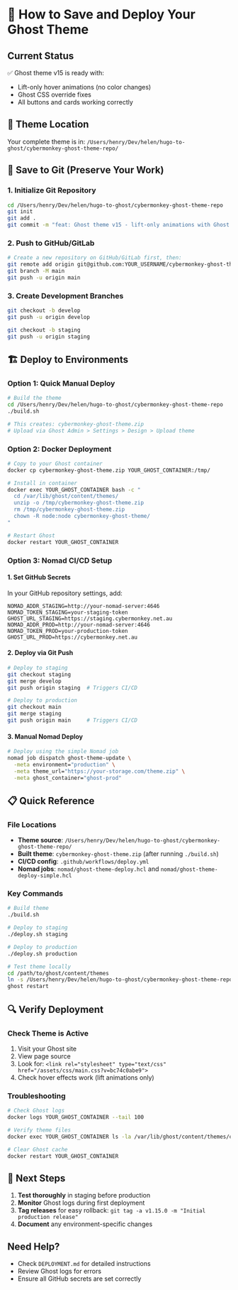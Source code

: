 # 🚀 How to Save and Deploy Your Ghost Theme

## Current Status
✅ Ghost theme v15 is ready with:
- Lift-only hover animations (no color changes)
- Ghost CSS override fixes
- All buttons and cards working correctly

## 📁 Theme Location
Your complete theme is in: `/Users/henry/Dev/helen/hugo-to-ghost/cybermonkey-ghost-theme-repo/`

## 💾 Save to Git (Preserve Your Work)

### 1. Initialize Git Repository
```bash
cd /Users/henry/Dev/helen/hugo-to-ghost/cybermonkey-ghost-theme-repo
git init
git add .
git commit -m "feat: Ghost theme v15 - lift-only animations with Ghost overrides"
```

### 2. Push to GitHub/GitLab
```bash
# Create a new repository on GitHub/GitLab first, then:
git remote add origin git@github.com:YOUR_USERNAME/cybermonkey-ghost-theme.git
git branch -M main
git push -u origin main
```

### 3. Create Development Branches
```bash
git checkout -b develop
git push -u origin develop

git checkout -b staging
git push -u origin staging
```

## 🏗️ Deploy to Environments

### Option 1: Quick Manual Deploy
```bash
# Build the theme
cd /Users/henry/Dev/helen/hugo-to-ghost/cybermonkey-ghost-theme-repo
./build.sh

# This creates: cybermonkey-ghost-theme.zip
# Upload via Ghost Admin > Settings > Design > Upload theme
```

### Option 2: Docker Deployment
```bash
# Copy to your Ghost container
docker cp cybermonkey-ghost-theme.zip YOUR_GHOST_CONTAINER:/tmp/

# Install in container
docker exec YOUR_GHOST_CONTAINER bash -c "
  cd /var/lib/ghost/content/themes/
  unzip -o /tmp/cybermonkey-ghost-theme.zip
  rm /tmp/cybermonkey-ghost-theme.zip
  chown -R node:node cybermonkey-ghost-theme/
"

# Restart Ghost
docker restart YOUR_GHOST_CONTAINER
```

### Option 3: Nomad CI/CD Setup

#### 1. Set GitHub Secrets
In your GitHub repository settings, add:
```
NOMAD_ADDR_STAGING=http://your-nomad-server:4646
NOMAD_TOKEN_STAGING=your-staging-token
GHOST_URL_STAGING=https://staging.cybermonkey.net.au
NOMAD_ADDR_PROD=http://your-nomad-server:4646
NOMAD_TOKEN_PROD=your-production-token
GHOST_URL_PROD=https://cybermonkey.net.au
```

#### 2. Deploy via Git Push
```bash
# Deploy to staging
git checkout staging
git merge develop
git push origin staging  # Triggers CI/CD

# Deploy to production
git checkout main
git merge staging
git push origin main     # Triggers CI/CD
```

#### 3. Manual Nomad Deploy
```bash
# Deploy using the simple Nomad job
nomad job dispatch ghost-theme-update \
  -meta environment="production" \
  -meta theme_url="https://your-storage.com/theme.zip" \
  -meta ghost_container="ghost-prod"
```

## 📋 Quick Reference

### File Locations
- **Theme source**: `/Users/henry/Dev/helen/hugo-to-ghost/cybermonkey-ghost-theme-repo/`
- **Built theme**: `cybermonkey-ghost-theme.zip` (after running `./build.sh`)
- **CI/CD config**: `.github/workflows/deploy.yml`
- **Nomad jobs**: `nomad/ghost-theme-deploy.hcl` and `nomad/ghost-theme-deploy-simple.hcl`

### Key Commands
```bash
# Build theme
./build.sh

# Deploy to staging
./deploy.sh staging

# Deploy to production
./deploy.sh production

# Test theme locally
cd /path/to/ghost/content/themes
ln -s /Users/henry/Dev/helen/hugo-to-ghost/cybermonkey-ghost-theme-repo cybermonkey-ghost-theme
ghost restart
```

## 🔍 Verify Deployment

### Check Theme is Active
1. Visit your Ghost site
2. View page source
3. Look for: `<link rel="stylesheet" type="text/css" href="/assets/css/main.css?v=bc74c0abe9">`
4. Check hover effects work (lift animations only)

### Troubleshooting
```bash
# Check Ghost logs
docker logs YOUR_GHOST_CONTAINER --tail 100

# Verify theme files
docker exec YOUR_GHOST_CONTAINER ls -la /var/lib/ghost/content/themes/cybermonkey-ghost-theme/

# Clear Ghost cache
docker restart YOUR_GHOST_CONTAINER
```

## 📝 Next Steps

1. **Test thoroughly** in staging before production
2. **Monitor** Ghost logs during first deployment
3. **Tag releases** for easy rollback: `git tag -a v1.15.0 -m "Initial production release"`
4. **Document** any environment-specific changes

## Need Help?
- Check `DEPLOYMENT.md` for detailed instructions
- Review Ghost logs for errors
- Ensure all GitHub secrets are set correctly